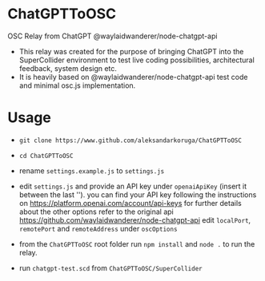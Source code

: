 # ChatGPTToOSC
 OSC Relay from ChatGPT @waylaidwanderer/node-chatgpt-api
  - This relay was created for the purpose of bringing ChatGPT into the SuperCollider environment to test live coding possibilities, architectural feedback, system design etc.
  - It is heavily based on @waylaidwanderer/node-chatgpt-api test code and minimal osc.js implementation.
  
# Usage 

 - `git clone https://www.github.com/aleksandarkoruga/ChatGPTToOSC`
 - `cd ChatGPTToOSC`
 - rename `settings.example.js` to `settings.js`
 - edit `settings.js` and provide an API key under `openaiApiKey` (insert it between the last ''). you can find your API key following the instructions on  https://platform.openai.com/account/api-keys 
   for further details about the other options refer to the original api https://github.com/waylaidwanderer/node-chatgpt-api
   edit `localPort`, `remotePort` and `remoteAddress` under `oscOptions`  
 
 - from the `ChatGPTToOSC` root folder run `npm install` and `node .` to run the relay.
 - run `chatgpt-test.scd` from `ChatGPTToOSC/SuperCollider`
